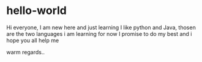 # hello-world

Hi everyone, I am new here and just learning
I like python and Java, thosen are the two languages i am learning for now
I promise to do my best and i hope you all help me

warm regards..

